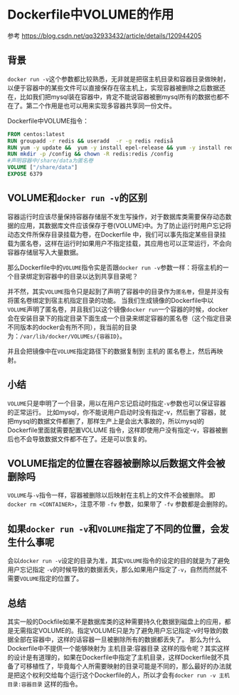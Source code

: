 # Dockerfile中VOLUME的作用

参考 https://blog.csdn.net/qq32933432/article/details/120944205

## 背景
`docker run -v`这个参数都比较熟悉，无非就是把宿主机目录和容器目录做映射，以便于容器中的某些文件可以直接保存在宿主机上，实现容器被删除之后数据还在，比如我们把mysql装在容器中，肯定不能说容器被删mysql所有的数据也都不在了。第二个作用是也可以用来实现多容器共享同一份文件。

Dockerfile中VOLUME指令：
```Dockerfile
FROM centos:latest
RUN groupadd -r redis && useradd  -r -g redis rediså
RUN yum -y update &&  yum -y install epel-release && yum -y install redis && yum -y install net-tools
RUN mkdir -p /config && chown -R redis:redis /config
#声明容器中/share/data为匿名卷
VOLUME ["/share/data"]
EXPOSE 6379
```

## VOLUME和`docker run -v`的区别

容器运行时应该尽量保持容器存储层不发生写操作，对于数据库类需要保存动态数据的应用，其数据库文件应该保存于卷(VOLUME)中。为了防止运行时用户忘记将动态文件所保存目录挂载为卷，在Dockerfile 中，我们可以事先指定某些目录挂载为匿名卷，这样在运行时如果用户不指定挂载，其应用也可以正常运行，不会向容器存储层写入大量数据。

那么Dockerfile中的`VOLUME`指令实是否跟`docker run -v`参数一样：将宿主机的一个目录绑定到容器中的目录以达到共享目录呢？

并不然，其实`VOLUME`指令只是起到了声明了容器中的目录作为`匿名卷`，但是并没有将匿名卷绑定到宿主机指定目录的功能。
当我们生成镜像的Dockerfile中以`VOLUME`声明了匿名卷，并且我们以这个镜像`docker run`一个容器的时候，docker会在安装目录下的指定目录下面生成一个目录来绑定容器的匿名卷（这个指定目录不同版本的docker会有所不同），我当前的目录为：`/var/lib/docker/VOLUMEs/{容器ID}`。

并且会把镜像中在`VOLUME`指定路径下的数据复制到 主机的 匿名卷上，然后再映射。

## 小结
`VOLUME`只是申明了一个目录，用以在用户忘记启动时指定`-v`参数也可以保证容器的正常运行。
比如mysql，你不能说用户启动时没有指定-v，然后删了容器，就把mysql的数据文件都删了，那样生产上是会出大事故的，所以mysql的Dockerfile里面就需要配置VOLUME 指令，这样即使用户没有指定-v，容器被删后也不会导致数据文件都不在了。还是可以恢复的。


## VOLUME指定的位置在容器被删除以后数据文件会被删除吗
`VOLUME`与`-v`指令一样，容器被删除以后映射在主机上的文件不会被删除。
即 `docker rm <CONTAINER>`，注意不带 `-fv` 参数，如果带了 `-fv` 参数都是会删除的。

## 如果`docker run -v`和`VOLUME`指定了不同的位置，会发生什么事呢
会以`docker run -v`设定的目录为准，其实`VOLUME`指令的设定的目的就是为了避免用户忘记指定 `-v`的时候导致的数据丢失，那么如果用户指定了`-v`，自然而然就不需要`VOLUME`指定的位置了。

## 总结
其实一般的Dockfile如果不是数据库类的这种需要持久化数据到磁盘上的应用，都是无需指定VOLUME的。指定VOLUME只是为了避免用户忘记指定-v时导致的数据全部在容器中，这样的话容器一旦被删除所有的数据都丢失了。
那么为什么Dockerfile中不提供一个能够映射为 主机目录:容器目录 这样的指令呢？其实这样的设计是有道理的，如果在Dockerfile中指定了主机目录，这样Dockerfile就不具备了可移植性了，毕竟每个人所需要映射的目录可能是不同的，那么最好的办法就是把这个权利交给每个运行这个Dockerfile的人，所以才会有`docker run -v 主机目录:容器目录` 这样的指令。
